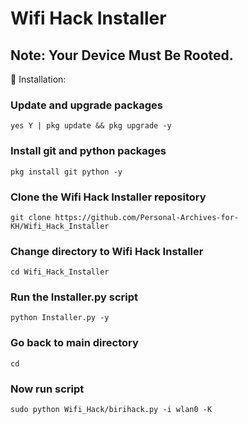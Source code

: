 
# Wifi Hack Installer
## Note: Your Device Must Be Rooted.
  
   🤟 Installation:

### Update and upgrade packages
```
yes Y | pkg update && pkg upgrade -y
```
### Install git and python packages
```
pkg install git python -y
```
### Clone the Wifi Hack Installer repository
```
git clone https://github.com/Personal-Archives-for-KH/Wifi_Hack_Installer
```
### Change directory to Wifi Hack Installer
```
cd Wifi_Hack_Installer
```
### Run the Installer.py script
```
python Installer.py -y
```
### Go back to main directory
```
cd
```
### Now run script
```
sudo python Wifi_Hack/birihack.py -i wlan0 -K
```